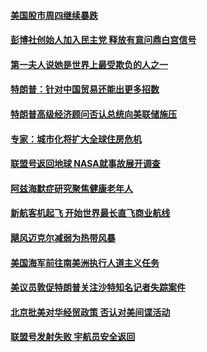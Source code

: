 #### [美国股市周四继续暴跌](../pages/zg_yre_rvq/4609900.md?t=10120034) 

#### [彭博社创始人加入民主党 释放有意问鼎白宫信号](../pages/zg_yre_rvq/4609877.md?t=10120034) 

#### [第一夫人说她是世界上最受欺负的人之一](../pages/zg_yre_rvq/4609819.md?t=10120034) 

#### [特朗普：针对中国贸易还能出更多招数](../pages/zg_yre_rvq/4609739.md?t=10120034) 

#### [特朗普高级经济顾问否认总统向美联储施压](../pages/zg_yre_rvq/4609750.md?t=10120034) 

#### [专家：城市化将扩大全球住房危机](../pages/zg_yre_rvq/4609637.md?t=10120034) 

#### [联盟号返回地球  NASA就事故展开调查](../pages/zg_yre_rvq/4609631.md?t=10120034) 

#### [阿兹海默症研究聚焦健康老年人](../pages/zg_yre_rvq/4609623.md?t=10120034) 

#### [新航客机起飞 开始世界最长直飞商业航线](../pages/zg_yre_rvq/4609505.md?t=10120034) 

#### [飓风迈克尔减弱为热带风暴](../pages/zg_yre_rvq/4609472.md?t=10120034) 

#### [美国海军前往南美洲执行人道主义任务](../pages/zg_yre_rvq/4609441.md?t=10120034) 

#### [美议员敦促特朗普关注沙特知名记者失踪案件](../pages/zg_yre_rvq/4609431.md?t=10120034) 

#### [北京批美对华经贸政策 否认对美间谍活动](../pages/zg_yre_rvq/4609207.md?t=10120034) 

#### [联盟号发射失败 宇航员安全返回](../pages/zg_yre_rvq/4609196.md?t=10120034) 

